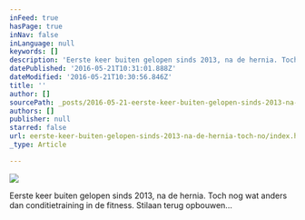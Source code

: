 ```yaml
---
inFeed: true
hasPage: true
inNav: false
inLanguage: null
keywords: []
description: 'Eerste keer buiten gelopen sinds 2013, na de hernia. Toch nog wat anders dan conditietraining in de fitness. Stilaan terug opbouwen...'
datePublished: '2016-05-21T10:31:01.888Z'
dateModified: '2016-05-21T10:30:56.846Z'
title: ''
author: []
sourcePath: _posts/2016-05-21-eerste-keer-buiten-gelopen-sinds-2013-na-de-hernia-toch-no.md
authors: []
publisher: null
starred: false
url: eerste-keer-buiten-gelopen-sinds-2013-na-de-hernia-toch-no/index.html
_type: Article

---
```

![](https://the-grid-user-content.s3-us-west-2.amazonaws.com/81e592b7-bfa6-43f8-91d6-943577bcee69.jpg)

Eerste keer buiten gelopen sinds 2013, na de hernia. Toch nog wat anders dan conditietraining in de fitness. Stilaan terug opbouwen...